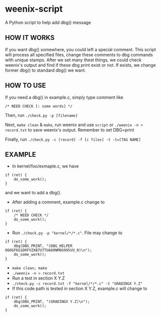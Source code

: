 # weenix-script
A Python script to help add dbg() message

## HOW IT WORKS

If you want dbg() somewhere, you could left a special comment. This script will process all specified files, change these comments to dbg commands with unique stamps. After we set many thest things, we could check weenix's output and find if these dbg print exist or not. If exists, we change former dbg() to standard dbg() we want.

## HOW TO USE
If you need a dbg() in example.c, simply type comment like

`/* NEED CHECK [: some words] */` 

Then, run `./check.py -p [filename]`

Next, `make clean` & `make`, run weenix and use `script` or `./weenix -n > record.txt` to save weenix's output. Remember to set DBG=print

Finally, run `./check.py -c [record] -f [c files] -t -t=[TAG NAME]`

## EXAMPLE
- In kernel/foo/exmaple.c, we have
```
if (ret) {
    do_some_work();
}
```
and we want to add a dbg().
- After adding a comment, example.c change to
```
if (ret) {
    /* NEED CHECK */
    do_some_work();
}
```

- Run `./check.py -p "kernel/*/*.c"`. File may change to
```
if (ret) {
    dbg(DBG_PRINT, "(DBG_HELPER O6OGF6G1DRFVZXB7U7TUAO0NM0G995VU_0)\n");
    do_some_work();
}
```
- `make clean; make`
- `./weenix -n > record.txt`
- Run a test in section X Y.Z
- `./check.py -c record.txt -f "kernel/*/*.c" -t "GRADINGX Y.Z"`
- If this code path is tested in section X Y.Z, example.c will change to
```
if (ret) {
    dbg(DBG_PRINT, "(GRADINGX Y.Z)\n");
    do_some_work();
}
```

